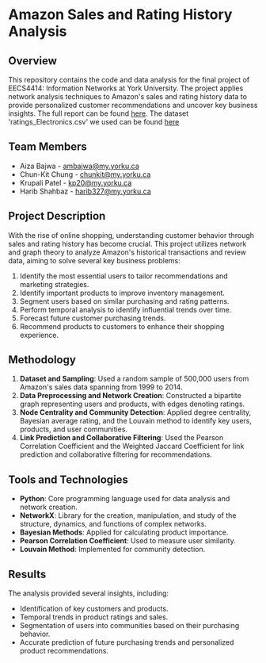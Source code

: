 # Amazon Sales and Rating History Analysis

## Overview
This repository contains the code and data analysis for the final project of EECS4414: Information Networks at York University. The project applies network analysis techniques to Amazon's sales and rating history data to provide personalized customer recommendations and uncover key business insights. The full report can be found [here](https://drive.google.com/file/d/1B8pQfQgy-GqyWi3CFT-NvEFyJejuZ27a/view?usp=sharing). The dataset 'ratings_Electronics.csv' we used can be found [here](https://www.kaggle.com/code/saurav9786/recommender-system-using-amazon-reviews/notebook)

## Team Members
- Aiza Bajwa - ambajwa@my.yorku.ca
- Chun-Kit Chung - chunkit@my.yorku.ca
- Krupali Patel - kp20@my.yorku.ca
- Harib Shahbaz - harib327@my.yorku.ca

## Project Description
With the rise of online shopping, understanding customer behavior through sales and rating history has become crucial. This project utilizes network and graph theory to analyze Amazon's historical transactions and review data, aiming to solve several key business problems:

1. Identify the most essential users to tailor recommendations and marketing strategies.
2. Identify important products to improve inventory management.
3. Segment users based on similar purchasing and rating patterns.
4. Perform temporal analysis to identify influential trends over time.
5. Forecast future customer purchasing trends.
6. Recommend products to customers to enhance their shopping experience.

## Methodology
1. **Dataset and Sampling**: Used a random sample of 500,000 users from Amazon's sales data spanning from 1999 to 2014.
2. **Data Preprocessing and Network Creation**: Constructed a bipartite graph representing users and products, with edges denoting ratings.
3. **Node Centrality and Community Detection**: Applied degree centrality, Bayesian average rating, and the Louvain method to identify key users, products, and user communities.
4. **Link Prediction and Collaborative Filtering**: Used the Pearson Correlation Coefficient and the Weighted Jaccard Coefficient for link prediction and collaborative filtering for recommendations.

## Tools and Technologies
- **Python**: Core programming language used for data analysis and network creation.
- **NetworkX**: Library for the creation, manipulation, and study of the structure, dynamics, and functions of complex networks.
- **Bayesian Methods**: Applied for calculating product importance.
- **Pearson Correlation Coefficient**: Used to measure user similarity.
- **Louvain Method**: Implemented for community detection.

## Results
The analysis provided several insights, including:
- Identification of key customers and products.
- Temporal trends in product ratings and sales.
- Segmentation of users into communities based on their purchasing behavior.
- Accurate prediction of future purchasing trends and personalized product recommendations.
